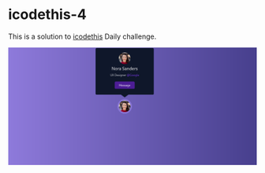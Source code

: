 # icodethis-4

This is a solution to [icodethis](http://www.icodethis.com) Daily challenge.

![app screenshot](./screenshot.png)

